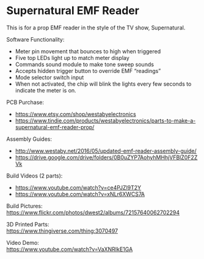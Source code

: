 # Supernatural EMF Reader
This is for a prop EMF reader in the style of the TV show, Supernatural.

Software Functionality:
- Meter pin movement that bounces to high when triggered
- Five top LEDs light up to match meter display
- Commands sound module to make tone sweep sounds
- Accepts hidden trigger button to override EMF “readings”
- Mode selector switch input
- When not activated, the chip will blink the lights every few seconds to indicate the meter is on.

PCB Purchase:               

- https://www.etsy.com/shop/westabyelectronics 
- https://www.tindie.com/products/westabyelectronics/parts-to-make-a-supernatural-emf-reader-prop/

Assembly Guides:            

- http://www.westaby.net/2016/05/updated-emf-reader-assembly-guide/
- https://drive.google.com/drive/folders/0B0uZYP7AohyhMHhjVFBlZ0F2ZVk

Build Videos (2 parts):

- https://www.youtube.com/watch?v=ce4PJZl9T2Y
- https://www.youtube.com/watch?v=xNLr6XWCS7A

Build Pictures:             
https://www.flickr.com/photos/dwest2/albums/72157640062702294

3D Printed Parts:             
https://www.thingiverse.com/thing:3070497

Video Demo:          
https://www.youtube.com/watch?v=VaXNRIkE1GA
